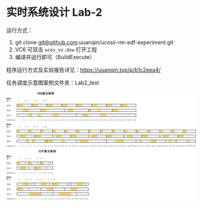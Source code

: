 # 实时系统设计 Lab-2

运行方式：
1. git clone git@github.com:uuanqin/ucosii-rm-edf-experiment.git
2. VC6 可双击 `ucos_vc.dsw` 打开工程
3. 编译并运行即可（BuildExecute）

程序运行方式及实验报告详见：https://uuanqin.top/p/b1c2eea4/

任务调度示意图案例文件夹：Lab2_test

![img](.\Lab2_test\lab2_test.png)
